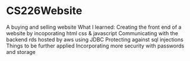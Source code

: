 # CS226Website
A buying and selling website 
What I learned:
  Creating the front end of a website by incoporating html css & javascript
  Communicating with the backend rds hosted by aws using JDBC 
  Protecting against sql injections
Things to be further applied
  Incorporating more security with passwords and storage
